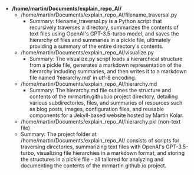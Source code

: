 - **/home/martin/Documents/explain_repo_AI/**
  - /home/martin/Documents/explain_repo_AI/filename_traversal.py
    - Summary:
      filename_traversal.py is a Python script that recursively traverses a directory, summarizes the contents of text files using OpenAI's GPT-3.5-turbo model, and saves the hierarchy of files and summaries in a pickle file, ultimately providing a summary of the entire directory's contents.
  - /home/martin/Documents/explain_repo_AI/visualize.py
    - Summary:
      The visualize.py script loads a hierarchical structure from a pickle file, generates a markdown representation of the hierarchy including summaries, and then writes it to a markdown file named 'hierarchy.md' in utf-8 encoding.
  - /home/martin/Documents/explain_repo_AI/hierarchy.md
    - Summary:
      The hierarchy.md file outlines the structure and contents of the mrmartin.github.io project directory, detailing various subdirectories, files, and summaries of resources such as blog posts, images, configuration files, and reusable components for a Jekyll-based website hosted by Martin Kolar.
  - /home/martin/Documents/explain_repo_AI/hierarchy.pkl (non-text file)
  - Summary:
    The project folder at /home/martin/Documents/explain_repo_AI/ consists of scripts for traversing directories, summarizing text files with OpenAI's GPT-3.5-turbo, visualizing file hierarchies in a markdown format, and storing the structures in a pickle file - all tailored for analyzing and documenting the contents of the mrmartin.github.io project.
